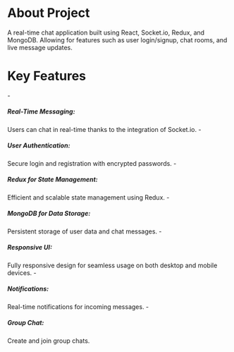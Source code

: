 <h1>About Project</h1>
A real-time chat application built using React, Socket.io, Redux, and MongoDB.  Allowing for features such as user login/signup, chat rooms, and live message updates.
 
<h1>Key Features</h1>
- <h5>Real-Time Messaging:</h5> Users can chat in real-time thanks to the integration of Socket.io.
- <h5>User Authentication:</h5> Secure login and registration with encrypted passwords.
- <h5>Redux for State Management:</h5> Efficient and scalable state management using Redux.
- <h5>MongoDB for Data Storage:</h5> Persistent storage of user data and chat messages.
- <h5>Responsive UI:</h5> Fully responsive design for seamless usage on both desktop and mobile devices.
- <h5>Notifications:</h5> Real-time notifications for incoming messages.
- <h5>Group Chat:</h5> Create and join group chats.
